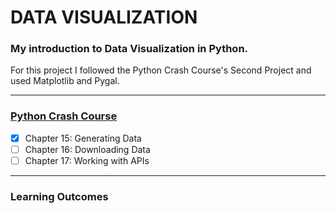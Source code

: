 # DATA VISUALIZATION
### My introduction to Data Visualization in Python. 
  
For this project I followed the Python Crash Course's Second Project and used Matplotlib and Pygal.

----
### [Python Crash Course](http://www.github.com/adolfolh/PCC "Python Crash Course")  
  - [x] Chapter 15: Generating Data 
  - [ ] Chapter 16: Downloading Data  
  - [ ] Chapter 17: Working with APIs 

----
### Learning Outcomes
